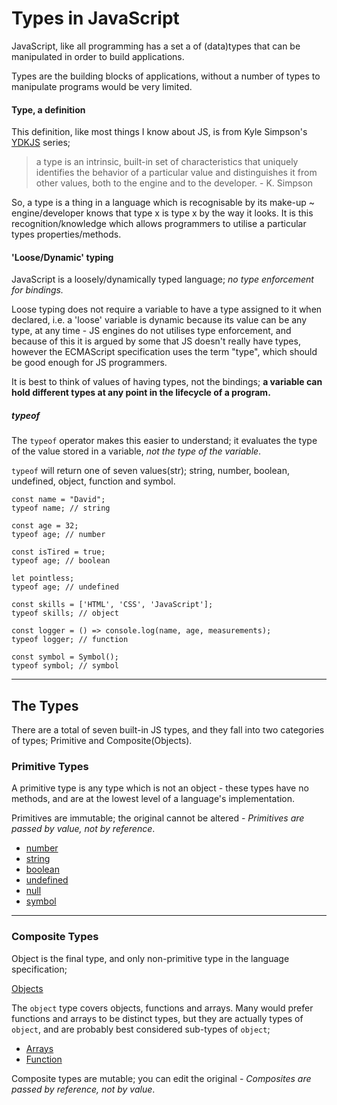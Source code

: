 # Types in JavaScript

JavaScript, like all programming has a set a of (data)types that can be manipulated in order to build applications.

Types are the building blocks of applications, without a number of types to manipulate programs would be very limited.


#### Type, a definition
This definition, like most things I know about JS, is from Kyle Simpson's [YDKJS](https://github.com/getify/You-Dont-Know-JS) series;
> a type is an intrinsic, built-in set of characteristics that uniquely identifies the behavior of a particular value and distinguishes it from other values, both to the engine and to the developer. - K. Simpson

So, a type is a thing in a language which is recognisable by its make-up ~ engine/developer knows that type x is type x by the way it looks. It is this recognition/knowledge which allows programmers to utilise a particular types properties/methods.

#### 'Loose/Dynamic' typing
JavaScript is a loosely/dynamically typed language; *no type enforcement for bindings.*

Loose typing does not require a variable to have a type assigned to it when declared, i.e. a 'loose' variable is dynamic because its value can be any type, at any time - JS engines do not utilises type enforcement, and because of this it is argued by some that JS doesn't really have types, however the ECMAScript specification uses the term "type", which should be good enough for JS programmers.

It is best to think of values of having types, not the bindings; __a variable can hold different types at any point in the lifecycle of a program.__

##### typeof
The `typeof` operator makes this easier to understand; it evaluates the type of the value stored in a variable, *not the type of the variable*.

`typeof` will return one of seven values(str); string, number, boolean, undefined, object, function and symbol.

```
const name = "David";
typeof name; // string

const age = 32;
typeof age; // number

const isTired = true;
typeof age; // boolean

let pointless;
typeof age; // undefined

const skills = ['HTML', 'CSS', 'JavaScript'];
typeof skills; // object

const logger = () => console.log(name, age, measurements);
typeof logger; // function

const symbol = Symbol();
typeof symbol; // symbol
```


---
## The Types
There are a total of seven built-in JS types, and they fall into two categories of types; Primitive and Composite(Objects).

### __Primitive Types__
A primitive type is any type which is not an object - these types have no methods, and are at the lowest level of a language's implementation.

Primitives are immutable; the original cannot be altered - _*Primitives are passed by value, not by reference*_.

* [number](number)
* [string](string)
* [boolean](boolean)
* [undefined](undefined)
* [null](null)
* [symbol](symbol)


---
### __Composite Types__
Object is the final type, and only non-primitive type in the language specification;

[Objects](object)

The `object` type covers objects, functions and arrays. Many would prefer functions and arrays to be distinct types, but they are actually types of `object`, and are probably best considered sub-types of `object`;

* [Arrays](arrays)
* [Function](function)

Composite types are mutable; you can edit the original - _*Composites are passed by reference, not by value*_.
